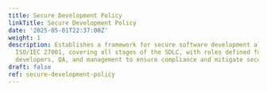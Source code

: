 ```yaml
---
title: Secure Development Policy
linkTitle: Secure Development Policy
date: '2025-05-01T22:37:00Z'
weight: 1
description: Establishes a framework for secure software development aligned with
  ISO/IEC 27001, covering all stages of the SDLC, with roles defined for policy owner,
  developers, QA, and management to ensure compliance and mitigate security risks.
draft: false
ref: secure-development-policy
---
```


